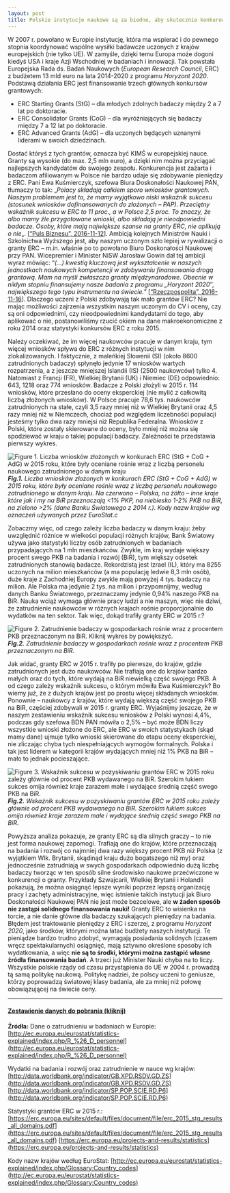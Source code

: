 ```yaml
---
layout: post
title: Polskie instytucje naukowe są za biedne, aby skutecznie konkurować o granty Europejskiej Rady ds. Badań Naukowych
---
```


W 2007 r. powołano w Europie instytucję, która ma  wspierać i do pewnego stopnia koordynować wspólne wysiłki badawcze  uczonych z krajów europejskich (nie tylko UE). W zamyśle, dzięki temu  Europa może dogoni kiedyś USA i kraje Azji Wschodniej w badaniach i  innowacji. Tak powstała Europejska Rada ds. Badań Naukowych (*European Research Council*, ERC) z budżetem 13 mld euro na lata 2014-2020 z programu *Horyzont 2020*. Podstawą działania ERC jest finansowanie trzech głównych konkursów grantowych:

- ERC Starting Grants (StG) – dla młodych zdolnych badaczy między 2 a 7 lat po doktoracie.
- ERC Consolidator Grants (CoG) – dla wyróżniających się badaczy między 7 a 12 lat po doktoracie.
- ERC Advanced Grants (AdG) – dla uczonych będących uznanymi liderami w swoich dziedzinach.

Dostać któryś z tych grantów, oznacza być KIMŚ w  europejskiej nauce. Granty są wysokie (do max. 2,5 mln euro), a dzięki  nim można przyciągać najlepszych kandydatów do swojego zespołu.  Konkurencja jest zażarta i badaczom afiliowanym w Polsce nie bardzo  udaje się zdobywanie pieniędzy z ERC. Pani Ewa Kuśmierczyk, szefowa  Biura Doskonałości Naukowej PAN, tłumaczy to tak: „*Polacy składają  całkiem sporo wniosków grantowych. Naszym problemem jest to, że mamy  wyjątkowo niski wskaźnik sukcesu (stosunek wniosków dofinansowanych do  złożonych – PAP). Przeciętny wskaźnik sukcesu w ERC to 11 proc., a w  Polsce 2,5 proc. To znaczy, że albo mamy źle przygotowane wnioski, albo  składają je nieodpowiedni badacze. Osoby, które mają największe szanse  na granty ERC, nie aplikują o nie*„. [[“Puls Biznesu”, 2016-11-12](http://www.pb.pl/4647375,17372)]. Ambicją kolejnych Ministrów Nauki i Szkolnictwa Wyższego jest, aby  naszym uczonym szło lepiej w rywalizacji o granty ERC – m.in. właśnie po to powołano Biuro Doskonałości Naukowej przy PAN. Wicepremier i  Minister NiSW Jarosław Gowin dał tej ambicji wyraz mówiąc: “*(…)  kwestią kluczową jest wykształcenie w naszych jednostkach naukowych  kompetencji w zdobywaniu finansowania drogą grantową. Mam na myśli  zwłaszcza granty międzynarodowe. Obecnie w nikłym stopniu finansujemy  nasze badania z programu „Horyzont 2020″, największego tego typu  instrumentu na świecie.*” [[“Rzeczpospolita”, 2016-11-16](http://www.rp.pl/Polityka/311169912-Jaroslaw-Gowin-Wiek-emerytalny-Jestem-sceptyczny.html)]. Dlaczego uczeni z Polski zdobywają tak mało grantów ERC? Nie mając  możliwości zajrzenia wszystkim naszym uczonym do CV i oceny, czy są oni  odpowiednimi, czy nieodpowiednimi kandydatami do tego, aby aplikować o  nie, postanowiliśmy rzucić okiem na dane makroekonomiczne z roku 2014  oraz statystyki konkursów ERC z roku 2015.

Należy oczekiwać, że im więcej naukowców pracuje w  danym kraju, tym więcej wniosków spływa do ERC z różnych instytucji w  nim zlokalizowanych. I faktycznie, z maleńkiej Słowenii (SI) (około 8600 zatrudnionych badaczy) spłynęło jedynie 17 wniosków wartych  rozpatrzenia, a z jeszcze mniejszej Islandii (IS) (2500 naukowców) tylko 4. Natomiast z Francji (FR), Wielkiej Brytanii (UK) i Niemiec (DE)  odpowiednio: 643, 1218 oraz 774 wniosków. Badacze z Polski złożyli w  2015 r. 114 wniosków, które przesłano do oceny eksperckiej (nie mylić z  całkowitą liczbą złożonych wniosków). W Polsce pracuje 78,6 tys.  naukowców zatrudnionych na stałe, czyli 3,5 razy mniej niż w Wielkiej  Brytanii oraz 4,5 razy mniej niż w Niemczech, chociaż pod względem  liczebności populacji jesteśmy tylko dwa razy mniejsi niż Republika  Federalna. Wniosków z Polski, które zostały skierowane do oceny, było  mniej niż można się spodziewać w kraju o takiej populacji badaczy.  Zależności te przedstawia pierwszy wykres.

![Figure 1. Liczba wniosków złożonych w konkurach ERC (StG + CoG + AdG) w 2015 roku, które były oceniane rośnie wraz z liczbą personelu naukowego zatrudnionego w danym kraju](/public/postPics/glodny_ryc_01.png)
***Fig.1.** Liczba wniosków złożonych w konkurach ERC (StG + CoG + AdG) w 2015 roku, które były oceniane rośnie wraz z liczbą personelu naukowego zatrudnionego w danym kraju. Na czerwono – Polska, na żółto – inne kraje które jak i my na BiR przeznaczają <1% PKP, na niebiesko 1-2% PKB na BiR, na zielono >2% (dane Banku Światowego z 2014 r.). Kody nazw krajów wg oznaczeń używanych przez EuroStat.c*

Zobaczmy więc, od czego zależy liczba badaczy w danym kraju: żeby  uwzględnić różnice w wielkości populacji różnych krajów, Bank Światowy  używa jako statystyki liczby osób zatrudnionych w badaniach  przypadających na 1 mln mieszkańców. Zwykle, im kraj wydaje większy  procent swego PKB na badania i rozwój (BiR), tym większy odsetek  zatrudnionych stanowią badacze. Rekordzistą jest Izrael (IL), który ma  8255 uczonych na milion mieszkańców (a ma populację ledwie 8,3 mln  osób), duże kraje z Zachodniej Europy zwykle mają powyżej 4 tys. badaczy na milion. Ale Polska ma jedynie 2 tys. na milion i przypomnijmy,  według danych Banku Światowego, przeznaczamy jedynie 0,94% naszego PKB  na BiR. Nauka wciąż wymaga głównie pracy ludzi a nie maszyn, więc nie  dziwi, że zatrudnienie naukowców w różnych krajach rośnie  proporcjonalnie do wydatków na ten sektor. Tak więc, dokąd trafiły  granty ERC w 2015 r.?

![Figure 2. Zatrudnienie badaczy w gospodarkach rośnie wraz z procentem PKB przeznaczonym na BiR. Kliknij wykres by powiększyć.](/public/postPics/glodny_ryc_02.png)
***Fig.2.** Zatrudnienie badaczy w gospodarkach rośnie wraz z procentem PKB przeznaczonym na BiR.*

Jak widać, granty ERC w 2015 r. trafiły po pierwsze, do krajów, gdzie  zatrudnionych jest dużo naukowców. Nie trafiają one do krajów bardzo  małych oraz do tych, które wydają na BiR niewielką część swojego PKB. A  od czego zależy wskaźnik sukcesu, o którym mówiła Ewa Kuśmierczyk? Bo  wiemy już, że z dużych krajów jest po prostu więcej składanych wniosków. Ponownie – naukowcy z krajów, które wydają większą część swojego PKB na BiR, częściej zdobywali w 2015 r. granty ERC. Wyjaśnijmy jeszcze, że w  naszym zestawieniu wskaźnik sukcesu wniosków z Polski wynosi 4,4%,  podczas gdy szefowa BDN PAN mówiła o 2,5% – być może BDN liczy wszystkie wnioski złożone do ERC, ale ERC w swoich statystykach (skąd mamy dane)  ujmuje tylko wnioski skierowane do etapu oceny eksperckiej, nie  zliczając chyba tych niespełniających wymogów formalnych. Polska i tak  jest liderem w kategorii krajów wydających mniej niż 1% PKB na BiR –  mało to jednak pocieszające.

![Figure 3. Wskaźnik sukcesu w pozyskiwaniu grantów ERC w 2015 roku zależy głównie  od procent PKB wydawanego na BiR. Szerokim łukiem sukces omija również  kraje zarazem małe i wydające średnią część swego PKB na BiR.](/public/postPics/glodny_ryc_03.png)
***Fig.2.** Wskaźnik sukcesu w pozyskiwaniu grantów ERC w 2015 roku zależy głównie  od procent PKB wydawanego na BiR. Szerokim łukiem sukces omija również  kraje zarazem małe i wydające średnią część swego PKB na BiR.*

Powyższa analiza pokazuje, ze granty ERC są dla silnych graczy – to nie  jest forma naukowej zapomogi. Trafiają one do krajów, które przeznaczają na badania i rozwój co najmniej dwa razy większy procent PKB niż Polska (z wyjątkiem Wlk. Brytanii, skądinąd kraju dużo bogatszego niż my) oraz jednocześnie zatrudniają w swych gospodarkach odpowiednio dużą liczbę  badaczy tworząc w ten sposób silne środowisko naukowe przećwiczone w  konkurencji o granty. Przykłady Szwajcarii, Wielkiej Brytanii i Holandii pokazują, że można osiągnąć lepsze wyniki poprzez lepszą organizację  pracy i zachęty administracyjne, więc istnienie takich instytucji jak  Biuro Doskonałości Naukowej PAN nie jest może bezcelowe, ale **w żaden sposób nie zastąpi solidnego finansowania nauki!** Granty ERC to wisienka na torcie, a nie danie główne dla badaczy szukających pieniędzy na badania. Błędem jest traktowanie pieniędzy z ERC i szerzej, z programu *Horyzont 2020*, jako środków, którymi można łatać budżety naszych instytucji. Te  pieniądze bardzo trudno zdobyć, wymagają posiadania solidnych (czasem  wręcz spektakularnych) osiągnięć, mają sztywno określone sposoby ich  wydatkowania, a więc **nie są to środki, którymi można zastąpić własne źródła finansowania badań**. A trzeci już Minister Nauki chyba na to liczy. Wszystkie polskie rządy  od czasu przystąpienia do UE w 2004 r. prowadzą tą samą politykę  naukową. Politykę nadziei, że polscy uczeni to geniusze, którzy  poprowadzą światowej klasy badania, ale za mniej niż połowę  obowiązującej na świecie ceny.

--------------------------------------------------------------------------------------------------------------------
#### **[Zestawienie danych do pobrania (kliknij)](https://bitbucket.org/pbentkowski/erc_2015_grants_stats)** 

**Źródła:**
 Dane o zatrudnieniu w badaniach w Europie:
 [http://ec.europa.eu/eurostat/statistics-explained/index.php/R_%26_D_personnel](http://ec.europa.eu/eurostat/statistics-explained/index.php/R_%26_D_personnel)

Wydatki na badania i rozwój oraz zatrudnienie w nauce wg krajów:
 [http://data.worldbank.org/indicator/GB.XPD.RSDV.GD.ZS](http://data.worldbank.org/indicator/GB.XPD.RSDV.GD.ZS)
 [http://data.worldbank.org/indicator/SP.POP.SCIE.RD.P6](http://data.worldbank.org/indicator/SP.POP.SCIE.RD.P6)

Statystyki grantów ERC w 2015 r.:
 [https://erc.europa.eu/sites/default/files/document/file/erc_2015_stg_results_all_domains.pdf](https://erc.europa.eu/sites/default/files/document/file/erc_2015_stg_results_all_domains.pdf)
 [https://erc.europa.eu/projects-and-results/statistics](https://erc.europa.eu/projects-and-results/statistics)

Kody nazw krajów według EuroStat:
 [http://ec.europa.eu/eurostat/statistics-explained/index.php/Glossary:Country_codes](http://ec.europa.eu/eurostat/statistics-explained/index.php/Glossary:Country_codes)
